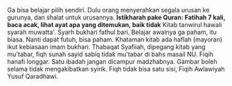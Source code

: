 Ga bisa belajar pilih sendiri.
Dulu orang menyerahkan segala urusan ke gurunya, dan shalat untuk urusannya. 
**Istikharah pake Quran: Fatihah 7 kali, baca acak, lihat ayat apa yang ditemukan, baik tidak**
Kitab tanwirul hawali syarah muwatta'. Syarh bukhari fathul bari. 
Belajar awalnya ga paham, itu biasa. Nanti dapat futuh, bisa paham.
Khataman kitab ada haflah (mayoran) ikut kebiasaan imam bukhari.
Thabaqat Syafiiah, dipegang kitab yang mu'tabar, fiqh sunah sayid sabiq tidak mu'tabar di bahs masail NU.
Fiqih hanafi longgar. Satu ibadah jangan dicampur madzhabnya.
Gambar boleh selama tidak mengakibatkan syirik.
Fiqh tidak bisa satu sisi, Fiqih Awlawiyah Yusuf Qaradhawi.
